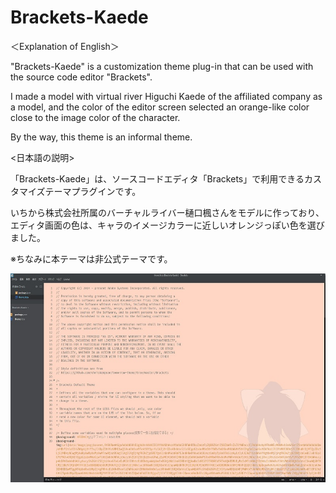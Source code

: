 # Brackets-Kaede

＜Explanation of English＞

"Brackets-Kaede" is a customization theme plug-in that can be used with the source code editor "Brackets".

I made a model with virtual river Higuchi Kaede of the affiliated company as a model, and the color of the editor screen selected an orange-like color close to the image color of the character.

By the way, this theme is an informal theme.

<日本語の説明>

「Brackets-Kaede」は、ソースコードエディタ「Brackets」で利用できるカスタマイズテーマプラグインです。

いちから株式会社所属のバーチャルライバー樋口楓さんをモデルに作っており、エディタ画面の色は、キャラのイメージカラーに近しいオレンジっぽい色を選びました。

※ちなみに本テーマは非公式テーマです。

<img src="img/cap1.jpg" alt="Brackets-Kaede">
